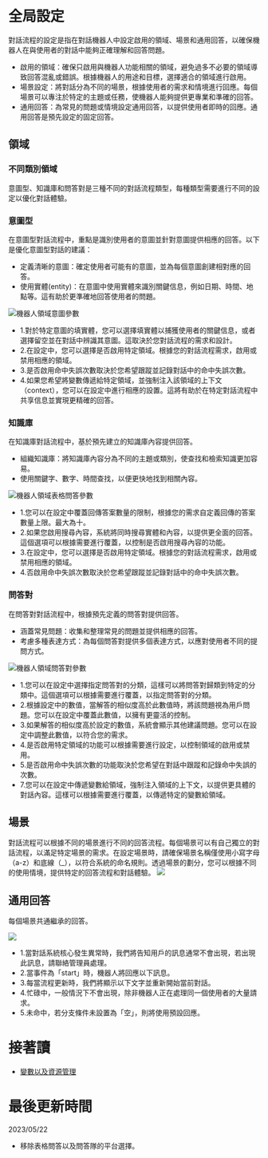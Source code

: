 # 全局設定

對話流程的設定是指在對話機器人中設定啟用的領域、場景和通用回答，以確保機器人在與使用者的對話中能夠正確理解和回答問題。

- 啟用的領域：確保只啟用與機器人功能相關的領域，避免過多不必要的領域導致回答混亂或錯誤。根據機器人的用途和目標，選擇適合的領域進行啟用。
- 場景設定：將對話分為不同的場景，根據使用者的需求和情境進行回應。每個場景可以專注於特定的主題或任務，使機器人能夠提供更專業和準確的回答。
- 通用回答：為常見的問題或情境設定通用回答，以提供使用者即時的回應。通用回答是預先設定的固定回答。

## 領域

### 不同類別領域
意圖型、知識庫和問答對是三種不同的對話流程類型，每種類型需要進行不同的設定以優化對話體驗。

### 意圖型

在意圖型對話流程中，重點是識別使用者的意圖並針對意圖提供相應的回答。以下是優化意圖型對話的建議：

- 定義清晰的意圖：確定使用者可能有的意圖，並為每個意圖創建相對應的回答。
- 使用實體(entity)：在意圖中使用實體來識別關鍵信息，例如日期、時間、地點等。這有助於更準確地回答使用者的問題。

![](../../../../../../images/tw/bot-global-intent.png "機器人領域意圖參數")
- 1.對於特定意圖的填實體，您可以選擇填實體以捕獲使用者的關鍵信息，或者選擇留空並在對話中辨識其意圖。這取決於您對話流程的需求和設計。
- 2.在設定中，您可以選擇是否啟用特定領域。根據您的對話流程需求，啟用或禁用相應的領域。
- 3.是否啟用命中失誤次數取決於您希望跟蹤並記錄對話中的命中失誤次數。
- 4.如果您希望將變數傳遞給特定領域，並強制注入該領域的上下文（context），您可以在設定中進行相應的設置。這將有助於在特定對話流程中共享信息並實現更精確的回答。

### 知識庫

在知識庫對話流程中，基於預先建立的知識庫內容提供回答。

- 組織知識庫：將知識庫內容分為不同的主題或類別，使查找和檢索知識更加容易。
- 使用關鍵字、數字、時間查找，以便更快地找到相關內容。

![](../../../../../../images/tw/bot-global-tableqa.png "機器人領域表格問答參數")
- 1.您可以在設定中覆蓋回傳答案數量的限制，根據您的需求自定義回傳的答案數量上限。最大為十。
- 2.如果您啟用搜尋內容，系統將同時搜尋實體和內容，以提供更全面的回答。這個選項可以根據需要進行覆蓋，以控制是否啟用搜尋內容的功能。
- 3.在設定中，您可以選擇是否啟用特定領域。根據您的對話流程需求，啟用或禁用相應的領域。
- 4.否啟用命中失誤次數取決於您希望跟蹤並記錄對話中的命中失誤次數。

### 問答對

在問答對對話流程中，根據預先定義的問答對提供回答。

- 涵蓋常見問題：收集和整理常見的問題並提供相應的回答。
- 考慮多種表達方式：為每個問答對提供多個表達方式，以應對使用者不同的提問方式。

![](../../../../../../images/tw/bot-global-faq.png "機器人領域問答對參數")
- 1.您可以在設定中選擇指定問答對的分類，這樣可以將問答對歸類到特定的分類中。這個選項可以根據需要進行覆蓋，以指定問答對的分類。
- 2.根據設定中的數值，當解答的相似度高於此數值時，將該問題視為用戶問題。您可以在設定中覆蓋此數值，以擁有更靈活的控制。
- 3.如果解答的相似度高於設定的數值，系統會顯示其他建議問題。您可以在設定中調整此數值，以符合您的需求。
- 4.是否啟用特定領域的功能可以根據需要進行設定，以控制領域的啟用或禁用。
- 5.是否啟用命中失誤次數的功能取決於您希望在對話中跟蹤和記錄命中失誤的次數。
- 7.您可以在設定中傳遞變數給領域，強制注入領域的上下文，以提供更具體的對話內容。這樣可以根據需要進行覆蓋，以傳遞特定的變數給領域。

## 場景

對話流程可以根據不同的場景進行不同的回答流程。每個場景可以有自己獨立的對話流程，以滿足特定場景的需求。在設定場景時，請確保場景名稱僅使用小寫字母（a-z）和底線（_），以符合系統的命名規則。透過場景的劃分，您可以根據不同的使用情境，提供特定的回答流程和對話體驗。
![](../../../../../../images/tw/bot-global-scene.png)

## 通用回答

每個場景共通繼承的回答。

![](../../../../../../images/tw/bot-global-general-ask.png)
- 1.當對話系統核心發生異常時，我們將告知用戶的訊息通常不會出現，若出現此訊息，請聯絡管理員處理。
- 2.當事件為「start」時，機器人將回應以下訊息。
- 3.每當流程更新時，我們將顯示以下文字並重新開始當前對話。
- 4.忙碌中，一般情況下不會出現，除非機器人正在處理同一個使用者的大量請求。
- 5.未命中，若分支條件未設置為「空」，則將使用預設回應。

# 接著讀
- [變數以及資源管理](../../tutorials/docs/bot-resource.html)

# 最後更新時間
2023/05/22

- 移除表格問答以及問答隊的平台選擇。